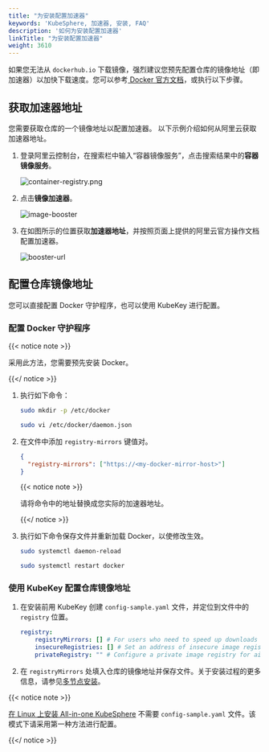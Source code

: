 ```yaml
---
title: "为安装配置加速器"
keywords: 'KubeSphere, 加速器, 安装, FAQ'
description: '如何为安装配置加速器'
linkTitle: "为安装配置加速器"
weight: 3610
---
```


如果您无法从 `dockerhub.io` 下载镜像，强烈建议您预先配置仓库的镜像地址（即加速器）以加快下载速度。您可以参考[ Docker 官方文档](https://docs.docker.com/registry/recipes/mirror/#configure-the-docker-daemon)，或执行以下步骤。

## 获取加速器地址

您需要获取仓库的一个镜像地址以配置加速器。 以下示例介绍如何从阿里云获取加速器地址。

1. 登录阿里云控制台，在搜索栏中输入“容器镜像服务”，点击搜索结果中的**容器镜像服务**。

   ![container-registry.png](/images/docs/zh-cn/installing-on-kubernetes/faq/configure-a-booster-for-installation/container-registry.PNG)

2. 点击**镜像加速器**。

   ![image-booster](/images/docs/zh-cn/installing-on-kubernetes/faq/configure-a-booster-for-installation/image-booster.PNG)

3. 在如图所示的位置获取**加速器地址**，并按照页面上提供的阿里云官方操作文档配置加速器。

   ![booster-url](/images/docs/zh-cn/installing-on-kubernetes/faq/configure-a-booster-for-installation/booster-url.PNG)

## 配置仓库镜像地址

您可以直接配置 Docker 守护程序，也可以使用 KubeKey 进行配置。

### 配置 Docker 守护程序

{{< notice note >}}

采用此方法，您需要预先安装 Docker。

{{</ notice >}} 

1. 执行如下命令：

   ```bash
   sudo mkdir -p /etc/docker
   ```

   ```bash
   sudo vi /etc/docker/daemon.json
   ```

2. 在文件中添加 `registry-mirrors` 键值对。

   ```json
   {
     "registry-mirrors": ["https://<my-docker-mirror-host>"]
   }
   ```

   {{< notice note >}}

    请将命令中的地址替换成您实际的加速器地址。

   {{</ notice >}} 

3. 执行如下命令保存文件并重新加载 Docker，以使修改生效。

   ```bash
   sudo systemctl daemon-reload
   ```

   ```bash
   sudo systemctl restart docker
   ```

### 使用 KubeKey 配置仓库镜像地址

1. 在安装前用 KubeKey 创建 `config-sample.yaml` 文件，并定位到文件中的 `registry` 位置。

   ```yaml
   registry:
       registryMirrors: [] # For users who need to speed up downloads
       insecureRegistries: [] # Set an address of insecure image registry. See https://docs.docker.com/registry/insecure/
       privateRegistry: "" # Configure a private image registry for air-gapped installation (e.g. docker local registry or Harbor)
   ```

2. 在 `registryMirrors` 处填入仓库的镜像地址并保存文件。关于安装过程的更多信息，请参见[多节点安装](../../../installing-on-linux/introduction/multioverview/)。

{{< notice note >}}

[在 Linux 上安装 All-in-one KubeSphere](../../../quick-start/all-in-one-on-linux/) 不需要 `config-sample.yaml` 文件。该模式下请采用第一种方法进行配置。

{{</ notice >}}